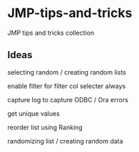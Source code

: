 # JMP-tips-and-tricks
JMP tips and tricks collection

## Ideas
selecting random / creating random lists

enable filter for filter col selecter always

capture log to capture ODBC / Ora errors

get unique values

reorder list using Ranking

randomizing list / creating random data

